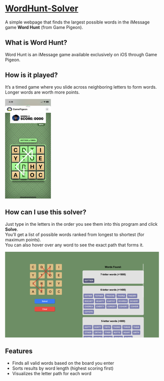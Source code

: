 # [WordHunt-Solver](https://rsura.github.io/WordHunt-Solver/)
A simple webpage that finds the largest possible words in the iMessage game **Word Hunt** (from Game Pigeon).

## What is Word Hunt?
Word Hunt is an iMessage game available exclusively on iOS through Game Pigeon.  

## How is it played?
It’s a timed game where you slide across neighboring letters to form words. Longer words are worth more points.  

<img src="img/readme_src/Example_Gameplay.PNG" width="150" alt="Example gameplay screenshot"/>

## How can I use this solver?
Just type in the letters in the order you see them into this program and click **Solve**.  
You’ll get a list of possible words ranked from longest to shortest (for maximum points).  
You can also hover over any word to see the exact path that forms it.  

<img src="img/readme_src/Example_Program_Usage.png" alt="Example program usage screenshot"/>

## Features
- Finds all valid words based on the board you enter  
- Sorts results by word length (highest scoring first)  
- Visualizes the letter path for each word  
